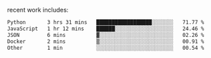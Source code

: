 
<!--<img width="1415" height="100" alt="blu" src="https://github.com/rdsilva01/rdsilva01/assets/101207588/deb060e5-d035-4f09-b511-e3f50605b207">-->

<!-- \> Enthusiastic about developing and building solutions <br>
\> Computer Science and Engineering @ UBI -->

<!-- <a href="https://www.rodrigosilva.live/">personal website</a> 🏁 -->

<!-- ![](https://komarev.com/ghpvc/?username=rdsilva01) -->

recent work includes:
<!--START_SECTION:waka-->

```txt
Python       3 hrs 31 mins   ██████████████████░░░░░░░   71.77 %
JavaScript   1 hr 12 mins    ██████░░░░░░░░░░░░░░░░░░░   24.46 %
JSON         6 mins          ▓░░░░░░░░░░░░░░░░░░░░░░░░   02.26 %
Docker       2 mins          ▒░░░░░░░░░░░░░░░░░░░░░░░░   00.91 %
Other        1 min           ░░░░░░░░░░░░░░░░░░░░░░░░░   00.54 %
```

<!--END_SECTION:waka-->

